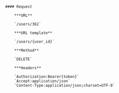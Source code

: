     #### Request

        ***URL**

        `/users/362`

        ***URL template**

        `/users/{user_id}`

        ***Method**

        `DELETE`

        ***Headers**

        `Authorization:Bearer{token}`
        `Accept:application/json`
        `Content-Type:application/json;charset=UTF-8`
